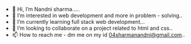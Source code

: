 - 👋 Hi, I’m Nandni sharma.....
- 👀 I’m interested in web development and more in problem - solving..
- 🌱 I’m currently learning full stack web development...
- 💞️ I’m looking to collaborate on a project related to html and css..
- 📫 How to reach me - dm me on my id 04sharmanandni@gmail.com..

<!---
Nandnisharma2804/Nandnisharma2804 is a ✨ special ✨ repository because its `README.md` (this file) appears on your GitHub profile.
You can click the Preview link to take a look at your changes.
--->
